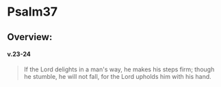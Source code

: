 # Psalm37

## Overview:


#### v.23-24
>If the Lord delights in a man's way, he makes his steps firm; though he stumble, he will not fall, for the Lord upholds him with his hand.




